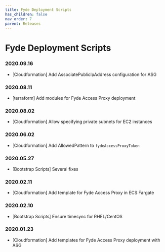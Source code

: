 ```yaml
---
title: Fyde Deployment Scripts
has_children: false
nav_order: 7
parent: Releases
---
```

# Fyde Deployment Scripts

### 2020.09.16

- [Cloudformation] Add AssociatePublicIpAddress configuration for ASG

### 2020.08.11

- [terraform] Add modules for Fyde Access Proxy deployment

### 2020.08.02

- [Cloudformation] Allow specifying private subnets for EC2 instances

### 2020.06.02

- [Cloudformation] Add AllowedPattern to `fydeAccessProxyToken`

### 2020.05.27

- [Bootstrap Scripts]  Several fixes

### 2020.02.11

- [Cloudformation] Add template for Fyde Access Proxy in ECS Fargate

### 2020.02.10

- [Bootstrap Scripts] Ensure timesync for RHEL/CentOS

### 2020.01.23

- [Cloudformation] Add templates for Fyde Access Proxy deployment with ASG
